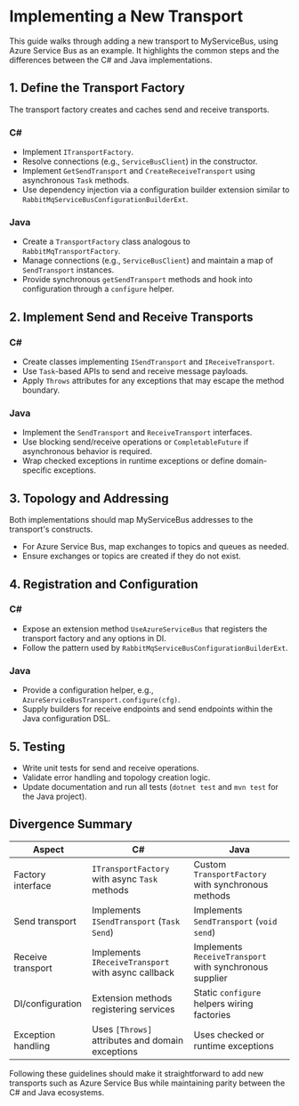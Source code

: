 # Implementing a New Transport

This guide walks through adding a new transport to MyServiceBus, using Azure Service Bus as an example. It highlights the common steps and the differences between the C# and Java implementations.

## 1. Define the Transport Factory

The transport factory creates and caches send and receive transports.

### C#
- Implement `ITransportFactory`.
- Resolve connections (e.g., `ServiceBusClient`) in the constructor.
- Implement `GetSendTransport` and `CreateReceiveTransport` using asynchronous `Task` methods.
- Use dependency injection via a configuration builder extension similar to `RabbitMqServiceBusConfigurationBuilderExt`.

### Java
- Create a `TransportFactory` class analogous to `RabbitMqTransportFactory`.
- Manage connections (e.g., `ServiceBusClient`) and maintain a map of `SendTransport` instances.
- Provide synchronous `getSendTransport` methods and hook into configuration through a `configure` helper.

## 2. Implement Send and Receive Transports

### C#
- Create classes implementing `ISendTransport` and `IReceiveTransport`.
- Use `Task`-based APIs to send and receive message payloads.
- Apply `Throws` attributes for any exceptions that may escape the method boundary.

### Java
- Implement the `SendTransport` and `ReceiveTransport` interfaces.
- Use blocking send/receive operations or `CompletableFuture` if asynchronous behavior is required.
- Wrap checked exceptions in runtime exceptions or define domain-specific exceptions.

## 3. Topology and Addressing

Both implementations should map MyServiceBus addresses to the transport's constructs.
- For Azure Service Bus, map exchanges to topics and queues as needed.
- Ensure exchanges or topics are created if they do not exist.

## 4. Registration and Configuration

### C#
- Expose an extension method `UseAzureServiceBus` that registers the transport factory and any options in DI.
- Follow the pattern used by `RabbitMqServiceBusConfigurationBuilderExt`.

### Java
- Provide a configuration helper, e.g., `AzureServiceBusTransport.configure(cfg)`.
- Supply builders for receive endpoints and send endpoints within the Java configuration DSL.

## 5. Testing

- Write unit tests for send and receive operations.
- Validate error handling and topology creation logic.
- Update documentation and run all tests (`dotnet test` and `mvn test` for the Java project).

## Divergence Summary

| Aspect | C# | Java |
| --- | --- | --- |
| Factory interface | `ITransportFactory` with async `Task` methods | Custom `TransportFactory` with synchronous methods |
| Send transport | Implements `ISendTransport` (`Task Send`) | Implements `SendTransport` (`void send`) |
| Receive transport | Implements `IReceiveTransport` with async callback | Implements `ReceiveTransport` with synchronous supplier |
| DI/configuration | Extension methods registering services | Static `configure` helpers wiring factories |
| Exception handling | Uses `[Throws]` attributes and domain exceptions | Uses checked or runtime exceptions |

Following these guidelines should make it straightforward to add new transports such as Azure Service Bus while maintaining parity between the C# and Java ecosystems.
